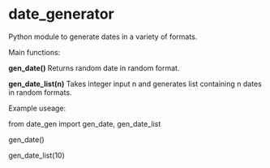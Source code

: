 # date_generator

Python module to generate dates in a variety of formats.

Main functions:

**gen_date()**
Returns random date in random format.

**gen_date_list(n)**
Takes integer input n and generates list containing n dates in random formats.

Example useage:

from date_gen import gen_date, gen_date_list

gen_date()

gen_date_list(10)
